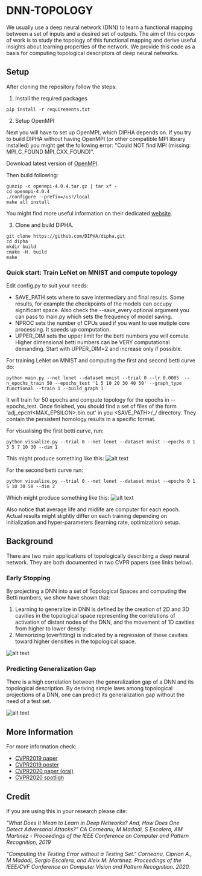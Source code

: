 # DNN-TOPOLOGY

We usually use a deep neural network (DNN) to learn a functional mapping between a set of inputs and a desired set of outputs. The aim of this corpus of work is to study the topology of this functional mapping and derive useful insights about learning properties of the network. We provide this code as a basis for computing topological descriptors of deep neural networks.

## Setup

After cloning the repository follow the steps:

1. Install the required packages

```
pip install -r requirements.txt
```

2. Setup OpenMPI

Next you will have to set up OpenMPI, which DIPHA depends on. If you try to build DIPHA without
having OpenMPI (or other compatible MPI library installed) you might get the
following error: "Could NOT find MPI (missing: MPI_C_FOUND MPI_CXX_FOUND)".

Download latest version of [OpenMPI](https://www.open-mpi.org/software/ompi/v4.0/).

Then build following:

```
gunzip -c openmpi-4.0.4.tar.gz | tar xf -
cd openmpi-4.0.4
./configure --prefix=/usr/local
make all install
```

You might find more useful information on their dedicated [website](https://www.open-mpi.org/faq/?category=building#easy-build).  

3. Clone and build DIPHA.

```
git clone https://github.com/DIPHA/dipha.git
cd dipha
mkdir build
cmake -H. build
make
```

### Quick start: Train LeNet on MNIST and compute topology

Edit config.py to suit your needs:
- SAVE_PATH sets where to save intermediary and final results. Some results, for example the checkpoints of the models can occupy significant space. Also check the --save_every optional argument you can pass to main.py which sets the frequency of model saving.  
- NPROC sets the number of CPUs used if you want to use mutiple core processing. It speeds up computation.
- UPPER_DIM sets the upper limit for the betti numbers you will comute. Higher dimensional betti numbers can be VERY computational demanding. Start with UPPER_DIM=2 and increase only if possible.

For training LeNet on MNIST and computing the first and second betti curve do:

```
python main.py --net lenet --dataset mnist --trial 0 --lr 0.0005  --n_epochs_train 50 --epochs_test '1 5 10 20 30 40 50' --graph_type functional --train 1 --build_graph 1
```

It will train for 50 epochs and compute topology for the epochs in --epochs_test.
Once finished, you should find a set of files of the form 'adj_epc<EPC>_trl<TRIAL>_<MAX_EPSILON>.bin.out'
in you <SAVE_PATH>/<NETWORK>_<DATASET>/ directory. They contain the persistent homology
results in a specific format.

For visualising the first betti curve, run:

```
python visualize.py --trial 0 --net lenet --dataset mnist --epochs 0 1 3 5 7 10 30 --dim 1

```

This might produce something like this:
![alt text](https://github.com/cipriancorneanu/dnn-topology/blob/master/art/betti_1.png)


For the second betti curve run:
```
python visualize.py --trial 0 --net lenet --dataset mnist --epochs 0 1 5 10 30 50 --dim 2  
```

Which might produce something like this:
![alt text](https://github.com/cipriancorneanu/dnn-topology/blob/master/art/betti_2.png)

Also notice that average life and midlife are computer for each epoch.
Actual results might slightly differ on each training depending on initialization
and hyper-parameters (learning rate, optimization) setup.


## Background

There are two main applications of topologically describing a deep neural network. They are both documented in two CVPR papers (see links below).  


### Early Stopping
By projecting a DNN into a set of Topological Spaces and computing the Betti numbers, we show have shown that:

1. Learning to generalize in DNN is defined by the creation of 2D and 3D cavities in the topological space representing the correlations of activation of distant nodes of the DNN, and the movement of 1D cavities from higher to lower density.
2. Memorizing (overfitting) is indicated by a regression of these cavities toward higher densities in the topological space.

![alt text](https://github.com/cipriancorneanu/dnn-topology/blob/master/art/overview.png)


### Predicting Generalization Gap
There is a high correlation between the generalization gap of a DNN and its topological description. By deriving simple laws among topological projections of a DNN, one can predict its generalization gap without the need of a test set.

![alt text](https://github.com/cipriancorneanu/dnn-topology/blob/master/art/overview_cvpr2020.png)


## More Information
For more information check:
* [CVPR2019 paper](http://openaccess.thecvf.com/content_CVPR_2019/papers/Corneanu_What_Does_It_Mean_to_Learn_in_Deep_Networks_And_CVPR_2019_paper.pdf)
* [CVPR2019 poster](https://cipriancorneanu.github.io/files/corneanu2019what_poster.pdf)
* [CVPR2020 paper (oral)](http://openaccess.thecvf.com/content_CVPR_2020/papers/Corneanu_Computing_the_Testing_Error_Without_a_Testing_Set_CVPR_2020_paper.pdf)
* [CVPR2020 spotligh](https://youtu.be/XuDU--076VA)

## Credit
If you are using this in your research please cite:

*"What Does It Mean to Learn in Deep Networks? And, How Does One Detect Adversarial Attacks?"
CA Corneanu, M Madadi, S Escalera, AM Martinez - Proceedings of the IEEE Conference on Computer and Pattern Recognition, 2019*

*"Computing the Testing Error without a Testing Set." Corneanu, Ciprian A., M Madadi, Sergio Escalera, and Aleix M. Martinez. Proceedings of the IEEE/CVF Conference on Computer Vision and Pattern Recognition. 2020.*
